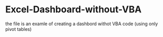 # Excel-Dashboard-without-VBA
the file is an examle of creating a dashbord withot VBA code (using only pivot tables)

